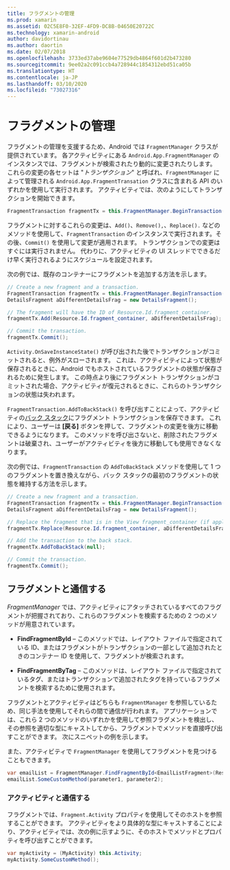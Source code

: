 ```yaml
---
title: フラグメントの管理
ms.prod: xamarin
ms.assetid: 02C5E8F0-32EF-4FD9-DC8B-04650E20722C
ms.technology: xamarin-android
author: davidortinau
ms.author: daortin
ms.date: 02/07/2018
ms.openlocfilehash: 3733ed37abe9604e77529db4864f601d2b473280
ms.sourcegitcommit: 9ee02a2c091ccb4a728944c1854312ebd51ca05b
ms.translationtype: HT
ms.contentlocale: ja-JP
ms.lasthandoff: 03/10/2020
ms.locfileid: "73027316"
---
```

# <a name="managing-fragments"></a>フラグメントの管理

フラグメントの管理を支援するため、Android では `FragmentManager` クラスが提供されています。 各アクティビティにある `Android.App.FragmentManager` のインスタンスでは、フラグメントが検索されたり動的に変更されたりします。 これらの変更の各セットは "*トランザクション*" と呼ばれ、`FragmentManager` によって管理される `Android.App.FragmentTransation` クラスに含まれる API のいずれかを使用して実行されます。 アクティビティでは、次のようにしてトランザクションを開始できます。

```csharp
FragmentTransaction fragmentTx = this.FragmentManager.BeginTransaction();
```

フラグメントに対するこれらの変更は、`Add()`、`Remove(),`、`Replace().` などのメソッドを使用して、`FragmentTransaction` のインスタンスで実行されます。その後、`Commit()` を使用して変更が適用されます。 トランザクションでの変更はすぐには実行されません。
代わりに、アクティビティの UI スレッドでできるだけ早く実行されるようにスケジュールを設定されます。

次の例では、既存のコンテナーにフラグメントを追加する方法を示します。

```csharp
// Create a new fragment and a transaction.
FragmentTransaction fragmentTx = this.FragmentManager.BeginTransaction();
DetailsFragment aDifferentDetailsFrag = new DetailsFragment();

// The fragment will have the ID of Resource.Id.fragment_container.
fragmentTx.Add(Resource.Id.fragment_container, aDifferentDetailsFrag);

// Commit the transaction.
fragmentTx.Commit();
```

`Activity.OnSaveInstanceState()` が呼び出された後でトランザクションがコミットされると、例外がスローされます。 これは、アクティビティによって状態が保存されるときに、Android でもホストされているフラグメントの状態が保存されるために発生します。 この時点より後にフラグメント トランザクションがコミットされた場合、アクティビティが復元されるときに、これらのトランザクションの状態は失われます。

`FragmentTransaction.AddToBackStack()` を呼び出すことによって、アクティビティの[バック スタック](https://developer.android.com/guide/topics/fundamentals/tasks-and-back-stack.html)にフラグメント トランザクションを保存できます。 これにより、ユーザーは **[戻る]** ボタンを押して、フラグメントの変更を後方に移動できるようになります。 このメソッドを呼び出さないと、削除されたフラグメントは破棄され、ユーザーがアクティビティを後方に移動しても使用できなくなります。

次の例では、`FragmentTransaction` の `AddToBackStack` メソッドを使用して 1 つのフラグメントを置き換えながら、バック スタックの最初のフラグメントの状態を維持する方法を示します。

```csharp
// Create a new fragment and a transaction.
FragmentTransaction fragmentTx = this.FragmentManager.BeginTransaction();
DetailsFragment aDifferentDetailsFrag = new DetailsFragment();

// Replace the fragment that is in the View fragment_container (if applicable).
fragmentTx.Replace(Resource.Id.fragment_container, aDifferentDetailsFrag);

// Add the transaction to the back stack.
fragmentTx.AddToBackStack(null);

// Commit the transaction.
fragmentTx.Commit();
```

## <a name="communicating-with-fragments"></a>フラグメントと通信する

*FragmentManager* では、アクティビティにアタッチされているすべてのフラグメントが把握されており、これらのフラグメントを検索するための 2 つのメソッドが用意されています。

- **FindFragmentById** &ndash; このメソッドでは、レイアウト ファイルで指定されている ID、またはフラグメントがトランザクションの一部として追加されたときのコンテナー ID を使用して、フラグメントが検索されます。

- **FindFragmentByTag** &ndash; このメソッドは、レイアウト ファイルで指定されているタグ、またはトランザクションで追加されたタグを持っているフラグメントを検索するために使用されます。

フラグメントとアクティビティはどちらも `FragmentManager` を参照しているため、同じ手法を使用してそれらの間で通信が行われます。 アプリケーションでは、これら 2 つのメソッドのいずれかを使用して参照フラグメントを検出し、その参照を適切な型にキャストしてから、フラグメントでメソッドを直接呼び出すことができます。 次にスニペットの例を示します。

また、アクティビティで `FragmentManager` を使用してフラグメントを見つけることもできます。

```csharp
var emailList = FragmentManager.FindFragmentById<EmailListFragment>(Resource.Id.email_list_fragment);
emailList.SomeCustomMethod(parameter1, parameter2);
```

### <a name="communicating-with-the-activity"></a>アクティビティと通信する

フラグメントでは、`Fragment.Activity` プロパティを使用してそのホストを参照することができます。 アクティビティをより具体的な型にキャストすることにより、アクティビティでは、次の例に示すように、そのホストでメソッドとプロパティを呼び出すことができます。

```csharp
var myActivity = (MyActivity) this.Activity;
myActivity.SomeCustomMethod();
```
